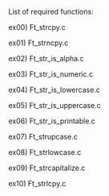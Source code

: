 List of required functions:

ex00) Ft_strcpy.c

ex01) Ft_strncpy.c

ex02) Ft_str_is_alpha.c

ex03) Ft_str_is_numeric.c

ex04) Ft_str_is_lowercase.c

ex05) Ft_str_is_uppercase.c

ex06) Ft_str_is_printable.c

ex07) Ft_strupcase.c

ex08) Ft_strlowcase.c

ex09) Ft_strcapitalize.c

ex10) Ft_strlcpy.c
